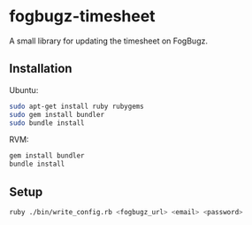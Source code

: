 fogbugz-timesheet
=================

A small library for updating the timesheet on FogBugz.

Installation
------------
Ubuntu:
```bash
sudo apt-get install ruby rubygems
sudo gem install bundler
sudo bundle install
```

RVM:
```bash
gem install bundler
bundle install
```

Setup
--------------------------
```bash
ruby ./bin/write_config.rb <fogbugz_url> <email> <password>
```


